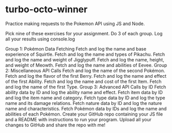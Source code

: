 # turbo-octo-winner

Practice making requests to the Pokemon API using JS and Node.

Pick nine of these exercises for your assignment. Do 3 of each group. Log all your results using console.log

Group 1: Pokémon Data Fetching
Fetch and log the name and base experience of Squirtle.
Fetch and log the name and types of Pikachu.
Fetch and log the name and weight of Jigglypuff.
Fetch and log the name, height, and weight of Meowth.
Fetch and log the name and abilities of Eevee.
Group 2: Miscellaneous API Calls
Fetch and log the name of the second Pokémon.
Fetch and log the flavor of the first Berry.
Fetch and log the name and effect of the first Ability.
Fetch and log the name and cost of the first Item.
Fetch and log the name of the first Type.
Group 3: Advanced API Calls by ID
Fetch ability data by ID and log the ability name and effect.
Fetch item data by ID and log the item name and category.
Fetch type data by ID and log the type name and its damage relations.
Fetch nature data by ID and log the nature name and characteristics.
Fetch Pokémon data by IDs and log the name and abilities of each Pokémon.
Create your GitHub repo containing your JS file and a README with instructions to run your program. Upload all your changes to GitHub and share the repo with me!
